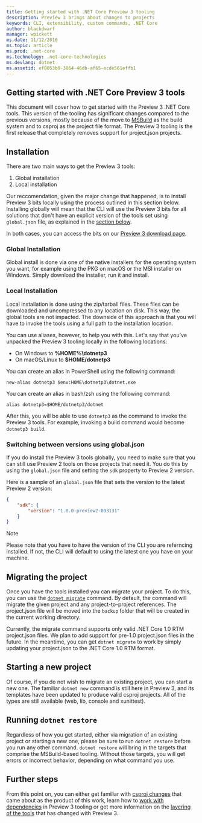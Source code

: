 ```yaml
---
title: Getting started with .NET Core Preview 3 tooling
description: Preview 3 brings about changes to projects 
keywords: CLI, extensibility, custom commands, .NET Core
author: blackdwarf
manager: wpickett
ms.date: 11/12/2016
ms.topic: article
ms.prod: .net-core
ms.technology: .net-core-technologies
ms.devlang: dotnet
ms.assetid: ef8053b9-3864-46db-af65-ecde561effb1
---
```


Getting started with .NET Core Preview 3 tools
----------------------------------------------

This document will cover how to get started with the Preview 3 .NET Core tools. This version of the tooling has significant changes compared to the previous versions, mostly because of the move to [MSBuild](https://github.com/Microsoft/msbuild) as the build system and to csproj as the project file format. The Preview 3 tooling is the first release that completely removes support for project.json projects. 

## Installation
There are two main ways to get the Preview 3 tools:

1. Global installation
2. Local installation 

Our reccomendation, given the major change that happened, is to install Preview 3 bits locally using the process outlined in this section below. Installing globally will mean that the CLI will use the Preview 3 bits for all solutions that don't have an explicit version of the tools set using `global.json` file, as explained in the [section below](#switching-between-versions-using-global.json). 

In both cases, you can access the bits on our [Preview 3 download page](https://github.com/dotnet/core/blob/master/release-notes/preview3-download.md). 

### Global Installation
Global install is done via one of the native installers for the operating system you want, for example using the PKG on macOS or the MSI installer on Windows. Simply download the installer, run it and install. 

### Local Installation
Local installation is done using the zip/tarball files. These files can be downloaded and uncompressed to any location on disk. This way, the global tools are not impacted. The downside of this approach is that you will have to invoke the tools using a full path to the installation location. 

You can use aliases, however, to help you with this. Let's say that you've unpacked the Preview 3 tooling locally in the following locations:

* On Windows to **%HOME%\dotnetp3**
* On macOS/Linux to **$HOME/dotnetp3**

You can create an alias in PowerShell using the following command:

    new-alias dotnetp3 $env:HOME\dotnetp3\dotnet.exe

You can create an alias in bash/zsh using the following command:

    alias dotnetp3=$HOME/dotnetp3/dotnet

After this, you will be able to use `dotnetp3` as the command to invoke the Preview 3 tools. For example, invoking a build command would become `dotnetp3 build`. 

### Switching between versions using global.json
If you do install the Preview 3 tools globally, you need to make sure that you can still use Preview 2 tools on those projects that need it. You do this by using the `global.json` file and setting the `sdk` property to Preview 2 version. 

Here is a sample of an `global.json` file that sets the version to the latest Preview 2 version:

```json
{
    "sdk": {
        "version": "1.0.0-preview2-003131"
    }
}
```
> [!NOTE]
> Please note that you have to have the version of the CLI you are referncing installed. If not, the CLI will default to using the latest one you have on your machine. 

## Migrating the project
Once you have the tools installed you can migrate your project. To do this, you can use the [`dotnet migrate`](dotnet-migrate.md) command. By default, the command will migrate the given project and any project-to-project references. The project.json file will be moved into the `backup` folder that will be created in the current working directory. 

Currently, the migrate command supports only valid .NET Core 1.0 RTM project.json files. We plan to add support for pre-1.0 project.json files in the future. In the meantime, you can get `dotnet migrate` to work by simply updating your project.json to the .NET Core 1.0 RTM format. 

## Starting a new project
Of course, if you do not wish to migrate an existing project, you can start a new one. The familiar `dotnet new` command is still here in Preview 3, and its templates have been updated to produce valid csproj projects. All of the types are still available (web, lib, console and xunittest). 

## Running `dotnet restore`
Regardless of how you get started, either via migration of an existing project or starting a new one, please be sure to run `dotnet restore` before you run any other command. `dotnet restore` will bring in the targets that comprise the MSBuild-based tooling. Without those targets, you will get errors or incorrect behavior, depending on what command you use. 

## Further steps
From this point on, you can either get familiar with [csproj changes](csproj.md) that came about as the product of this work, learn how to [work with dependencies](dependencies.md) in Preview 3 tooling or get more information on the [layering of the tools](layering.md) that has changed with Preview 3.
